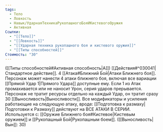 ```yaml
---
tags:
  - Тело
  - Ловкость
  - Навык/УдарнаяТехникаРукопашногоБояИКистевогоОружия
  - Активная
Ссылки:
  - "[[Тело]]"
  - "[[Ловкость]]"
  - "[[Ударная техника рукопашного боя и кистевого оружия]]"
  - "[[Типы способностей]]"
Стоимость: "30"
---
```

([[Типы способностей#Активная способность|А]]) [[Действия#^030041|Стандартное действие]]. 4 [[Атака#Ближний Бой|Атаки Ближнего боя]]. Персонаж может нанести 4 атаки ближнего боя, включая все вариации [[Прямой Удар 1|Прямого Удара]] доступные ему. Если 1 из Атак промахивается или не наносит Урон, серия ударов прерывается. Персонаж не тратит ресурсы отдельно на каждый Удар, он тратит сразу 30 [[Выносливость|Выносливости]].
Все модификаторы и усиления работающие на следующую атаку, вроде: [[Подготовка к размаху|Подготовки к Размаху]] действуют на ВСЕ АТАКИ В СЕРИИ. 
Используется с: [[Оружие Ближнего боя#Кистевое|Кистевым оружием]] и [[Рукопашный Бой|Рукопашным боем]]. ([[Выносливость|Вын]]: 30)